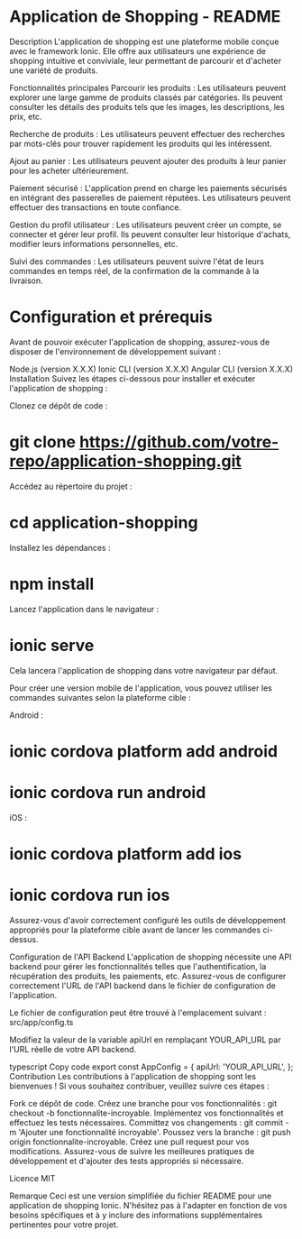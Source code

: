 # Application de Shopping - README
Description
L'application de shopping est une plateforme mobile conçue avec le framework Ionic. Elle offre aux utilisateurs une expérience de shopping intuitive et conviviale, leur permettant de parcourir et d'acheter une variété de produits.

Fonctionnalités principales
Parcourir les produits : Les utilisateurs peuvent explorer une large gamme de produits classés par catégories. Ils peuvent consulter les détails des produits tels que les images, les descriptions, les prix, etc.

Recherche de produits : Les utilisateurs peuvent effectuer des recherches par mots-clés pour trouver rapidement les produits qui les intéressent.

Ajout au panier : Les utilisateurs peuvent ajouter des produits à leur panier pour les acheter ultérieurement.

Paiement sécurisé : L'application prend en charge les paiements sécurisés en intégrant des passerelles de paiement réputées. Les utilisateurs peuvent effectuer des transactions en toute confiance.

Gestion du profil utilisateur : Les utilisateurs peuvent créer un compte, se connecter et gérer leur profil. Ils peuvent consulter leur historique d'achats, modifier leurs informations personnelles, etc.

Suivi des commandes : Les utilisateurs peuvent suivre l'état de leurs commandes en temps réel, de la confirmation de la commande à la livraison.

# Configuration et prérequis
Avant de pouvoir exécuter l'application de shopping, assurez-vous de disposer de l'environnement de développement suivant :

Node.js (version X.X.X)
Ionic CLI (version X.X.X)
Angular CLI (version X.X.X)
Installation
Suivez les étapes ci-dessous pour installer et exécuter l'application de shopping :

Clonez ce dépôt de code :
# git clone https://github.com/votre-repo/application-shopping.git
Accédez au répertoire du projet :
# cd application-shopping
Installez les dépendances :
# npm install
Lancez l'application dans le navigateur :
# ionic serve
Cela lancera l'application de shopping dans votre navigateur par défaut.

Pour créer une version mobile de l'application, vous pouvez utiliser les commandes suivantes selon la plateforme cible :

Android :
# ionic cordova platform add android
# ionic cordova run android
iOS :
# ionic cordova platform add ios
# ionic cordova run ios
Assurez-vous d'avoir correctement configuré les outils de développement appropriés pour la plateforme cible avant de lancer les commandes ci-dessus.

Configuration de l'API Backend
L'application de shopping nécessite une API backend pour gérer les fonctionnalités telles que l'authentification, la récupération des produits, les paiements, etc. Assurez-vous de configurer correctement l'URL de l'API backend dans le fichier de configuration de l'application.

Le fichier de configuration peut être trouvé à l'emplacement suivant : src/app/config.ts

Modifiez la valeur de la variable apiUrl en remplaçant YOUR_API_URL par l'URL réelle de votre API backend.

typescript
Copy code
export const AppConfig = {
  apiUrl: 'YOUR_API_URL',
};
Contribution
Les contributions à l'application de shopping sont les bienvenues ! Si vous souhaitez contribuer, veuillez suivre ces étapes :

Fork ce dépôt de code.
Créez une branche pour vos fonctionnalités : git checkout -b fonctionnalite-incroyable.
Implémentez vos fonctionnalités et effectuez les tests nécessaires.
Committez vos changements : git commit -m 'Ajouter une fonctionnalité incroyable'.
Poussez vers la branche : git push origin fonctionnalite-incroyable.
Créez une pull request pour vos modifications.
Assurez-vous de suivre les meilleures pratiques de développement et d'ajouter des tests appropriés si nécessaire.

Licence
MIT

Remarque
Ceci est une version simplifiée du fichier README pour une application de shopping Ionic. N'hésitez pas à l'adapter en fonction de vos besoins spécifiques et à y inclure des informations supplémentaires pertinentes pour votre projet.
